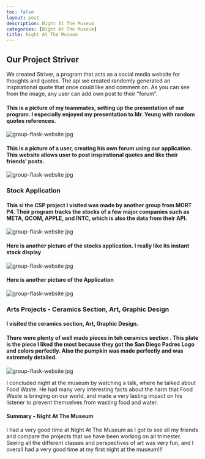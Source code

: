 ```yaml
---
toc: false
layout: post
description: Night At The Museum
categories: [Night At The Museum]
title: Night At The Museum
---
```


## Our Project Striver
We created Striver, a program that acts as a social media website for thoughts and quotes. The api we created randomly generated an inspirational quote that once could like and comment on. As you can see from the image, any user can add own post to their “forum”.

#### This is a picture of my teammates, setting up the presentation of our program. I especially enjoyed my presentation to Mr. Yeung with random quotes references.  
<img src="{{site.baseurl}}/images/night-of-mus-1.jpg" alt="group-flask-website jpg">

#### This is a picture of a user, creating his own forum using our application.   This website allows user to post inspirational quotes and like their friends’ posts.
<img src="{{site.baseurl}}/images/night-of-mus-4.jpg" alt="group-flask-website jpg">

### Stock Application
#### This si the CSP project I visited was made by another group from MORT P4. Their program tracks the stocks of a few major companies such as META, QCOM, APPLE, and INTC, which is also the data from their API.  
<img src="{{site.baseurl}}/images/night-of-mus-2.jpg" alt="group-flask-website jpg">

#### Here is another picture of the stocks application. I really like its instant stock display 
<img src="{{site.baseurl}}/images/night-of-mus-5.jpg" alt="group-flask-website jpg">

#### Here is another picture  of the Application
<img src="{{site.baseurl}}/images/night-of-mus-3.jpg" alt="group-flask-website jpg">

### Arts Projects - Ceramics Section, Art, Graphic Design
#### I visited the ceramics section, Art, Graphic Design. 
#### There were plenty of well made pieces in teh ceramics section . This plate is the piece I liked the most because they got the San Diego Padres Logo and colors perfectly. Also the pumpkin was made perfectly and was extremely detailed.
<img src="{{site.baseurl}}/images/night-of-mus-6.jpg" alt="group-flask-website jpg">

I concluded night at the museum by watching a talk, where he talked about Food Waste. He had many very interesting facts about the harm that Food Waste is bringing on our world, and made a very lasting impact on his listener to prevent themselves from wasting food and water.

#### Summary - Night At The Museum
I had a very good time at Night At The Museum as I got to see all my friends and compare the projects that we have been working on all trimester. Seeing all the different classes and perspectives of art was very fun, and I overall had a very good time at my first night at the museum!!!


